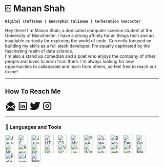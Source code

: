 # <a><svg xmlns="http://www.w3.org/2000/svg" viewBox="0 0 16 16" width="20" height="20" overflow ="visible"><path d="M0 1.75C0 .784.784 0 1.75 0h12.5C15.216 0 16 .784 16 1.75v12.5A1.75 1.75 0 0 1 14.25 16H1.75A1.75 1.75 0 0 1 0 14.25Zm1.75-.25a.25.25 0 0 0-.25.25v12.5c0 .138.112.25.25.25h12.5a.25.25 0 0 0 .25-.25V1.75a.25.25 0 0 0-.25-.25Zm7.47 3.97a.75.75 0 0 1 1.06 0l2 2a.75.75 0 0 1 0 1.06l-2 2a.749.749 0 0 1-1.275-.326.749.749 0 0 1 .215-.734L10.69 8 9.22 6.53a.75.75 0 0 1 0-1.06ZM6.78 6.53 5.31 8l1.47 1.47a.749.749 0 0 1-.326 1.275.749.749 0 0 1-.734-.215l-2-2a.75.75 0 0 1 0-1.06l2-2a.751.751 0 0 1 1.042.018.751.751 0 0 1 .018 1.042Z"></path></svg> Manan Shah </a>


**`Digital Craftsman | Endorphin Talisman | Cerberation Concocter`**

Hey there! I'm Manan Shah, a dedicated computer science student at the University of Manchester. I have a strong affinity for all things tech and an insatiable curiosity for exploring the world of code. Currently focused on building my skills as a full stack developer, I'm equally captivated by the fascinating realm of data science. <br>
I'm also a stand up comedian and a poet who enjoys the company of other people and loves to learn from them. I'm always looking for new opportunities to collaborate and learn from others, so feel free to reach out to me!

---

## How To Reach Me

<!-- 
- Add mailto
- Add LinkedIn
- Add Twitter
- Add Instagram
 -->
 
<a href="mailto:manan.shah@student.manchester.ac.uk"><svg xmlns="http://www.w3.org/2000/svg" class="icon icon-tabler icon-tabler-mail-opened-filled" width="36" height="36" viewBox="0 0 24 24" stroke-width="2" stroke="currentColor" fill="none" stroke-linecap="round" stroke-linejoin="round">
   <path stroke="none" d="M0 0h24v24H0z" fill="none"></path>
   <path d="M14.872 14.287l6.522 6.52a2.996 2.996 0 0 1 -2.218 1.188l-.176 .005h-14a2.995 2.995 0 0 1 -2.394 -1.191l6.521 -6.522l2.318 1.545l.116 .066a1 1 0 0 0 .878 0l.116 -.066l2.317 -1.545z" stroke-width="0" fill="currentColor"></path>
   <path d="M2 9.535l5.429 3.62l-5.429 5.43z" stroke-width="0" fill="currentColor"></path>
   <path d="M22 9.535v9.05l-5.43 -5.43z" stroke-width="0" fill="currentColor"></path>
   <path d="M12.44 2.102l.115 .066l8.444 5.629l-8.999 6l-9 -6l8.445 -5.63a1 1 0 0 1 .994 -.065z" stroke-width="0" fill="currentColor"></path>
</svg></a>
<a href ="https://www.linkedin.com/in/notmananshah/"><svg xmlns="http://www.w3.org/2000/svg" class="icon icon-tabler icon-tabler-brand-linkedin" width="36" height="36" viewBox="0 0 24 24" stroke-width="2" stroke="currentColor" fill="none" stroke-linecap="round" stroke-linejoin="round">
   <path stroke="none" d="M0 0h24v24H0z" fill="none"></path>
   <path d="M4 4m0 2a2 2 0 0 1 2 -2h12a2 2 0 0 1 2 2v12a2 2 0 0 1 -2 2h-12a2 2 0 0 1 -2 -2z"></path>
   <path d="M8 11l0 5"></path>
   <path d="M8 8l0 .01"></path>
   <path d="M12 16l0 -5"></path>
   <path d="M16 16v-3a2 2 0 0 0 -4 0"></path>
</svg></a>
<a href = "tiwtter.com/notmananshah" ><svg xmlns="http://www.w3.org/2000/svg" class="icon icon-tabler icon-tabler-brand-twitter-filled" width="36" height="36" viewBox="0 0 24 24" stroke-width="2" stroke="currentColor" fill="none" stroke-linecap="round" stroke-linejoin="round">
   <path stroke="none" d="M0 0h24v24H0z" fill="none"></path>
   <path d="M14.058 3.41c-1.807 .767 -2.995 2.453 -3.056 4.38l-.002 .182l-.243 -.023c-2.392 -.269 -4.498 -1.512 -5.944 -3.531a1 1 0 0 0 -1.685 .092l-.097 .186l-.049 .099c-.719 1.485 -1.19 3.29 -1.017 5.203l.03 .273c.283 2.263 1.5 4.215 3.779 5.679l.173 .107l-.081 .043c-1.315 .663 -2.518 .952 -3.827 .9c-1.056 -.04 -1.446 1.372 -.518 1.878c3.598 1.961 7.461 2.566 10.792 1.6c4.06 -1.18 7.152 -4.223 8.335 -8.433l.127 -.495c.238 -.993 .372 -2.006 .401 -3.024l.003 -.332l.393 -.779l.44 -.862l.214 -.434l.118 -.247c.265 -.565 .456 -1.033 .574 -1.43l.014 -.056l.008 -.018c.22 -.593 -.166 -1.358 -.941 -1.358l-.122 .007a.997 .997 0 0 0 -.231 .057l-.086 .038a7.46 7.46 0 0 1 -.88 .36l-.356 .115l-.271 .08l-.772 .214c-1.336 -1.118 -3.144 -1.254 -5.012 -.554l-.211 .084z" stroke-width="0" fill="currentColor"></path>
</svg></a>
<a href = "instagram.com/notmananshah"><svg xmlns="http://www.w3.org/2000/svg" class="icon icon-tabler icon-tabler-brand-instagram" width="36" height="36" viewBox="0 0 24 24" stroke-width="2" stroke="currentColor" fill="none" stroke-linecap="round" stroke-linejoin="round">
   <path stroke="none" d="M0 0h24v24H0z" fill="none"></path>
   <path d="M4 4m0 4a4 4 0 0 1 4 -4h8a4 4 0 0 1 4 4v8a4 4 0 0 1 -4 4h-8a4 4 0 0 1 -4 -4z"></path>
   <path d="M12 12m-3 0a3 3 0 1 0 6 0a3 3 0 1 0 -6 0"></path>
   <path d="M16.5 7.5l0 .01"></path>
</svg></a>

---

### 🧰 Languages and Tools

<img align="left" alt="Java" width="30px" style="padding-right:10px;" src="https://cdn.jsdelivr.net/gh/devicons/devicon/icons/java/java-original.svg"/>
<img align="left" alt="C" width="30px" style="padding-right:10px;" src="https://cdn.jsdelivr.net/gh/devicons/devicon/icons/c/c-line.svg" />
<img align="left" alt="JavaScript" width="30px" style="padding-right:10px;" src="https://cdn.jsdelivr.net/gh/devicons/devicon/icons/javascript/javascript-original.svg" />
<img align="left" alt="HTML" width="30px" style="padding-right:10px;" src="https://cdn.jsdelivr.net/gh/devicons/devicon/icons/html5/html5-plain.svg" />
<img align="left" alt="CSS" width="30px" style="padding-right:10px;" src="https://cdn.jsdelivr.net/gh/devicons/devicon/icons/css3/css3-plain.svg" />
<img align="left" alt="MySQL" width="30px" style="padding-right:10px;" src="https://cdn.jsdelivr.net/gh/devicons/devicon/icons/mysql/mysql-original.svg" />
<img align="left" alt="PHP" width="30px" style="padding-right:10px;" src="https://cdn.jsdelivr.net/gh/devicons/devicon/icons/php/php-plain.svg" />
<img align="left" alt="Latex" width="30px" style="padding-right:10px;" src="https://cdn.jsdelivr.net/gh/devicons/devicon/icons/latex/latex-original.svg" />
<img align="left" alt="Bash" width="30px" style="padding-right:10px;" src="https://cdn.jsdelivr.net/gh/devicons/devicon/icons/bash/bash-original.svg" />
<img align="left" alt="Dart" width="30px" style="padding-right:10px;" src="https://cdn.jsdelivr.net/gh/devicons/devicon/icons/dart/dart-original.svg" />
<img align="left" alt="GoLang" width="30px" style="padding-right:10px;" src="https://cdn.jsdelivr.net/gh/devicons/devicon/icons/go/go-original-wordmark.svg" />
<img align="left" alt="Node.js" width="30px" style="padding-right:10px;" src="https://cdn.jsdelivr.net/gh/devicons/devicon/icons/nodejs/nodejs-original-wordmark.svg" />
<img align="left" alt="React.js" width="30px" style="padding-right:10px;" src="https://cdn.jsdelivr.net/gh/devicons/devicon/icons/react/react-original.svg" />
<img align="left" alt="Git" width="30px" style="padding-right:10px;" src="https://cdn.jsdelivr.net/gh/devicons/devicon/icons/git/git-original.svg" />
<img align="left" alt="GitHub" width="30px" style="padding-right:10px;" src="https://cdn.jsdelivr.net/gh/devicons/devicon/icons/github/github-original.svg" />
<img align="left" alt="VSCode" width="30px" style="padding-right:10px;" src="https://cdn.jsdelivr.net/gh/devicons/devicon/icons/vscode/vscode-original.svg" />
<img align="left" alt="Linux" width="30px" style="padding-right:10px;" src="https://cdn.jsdelivr.net/gh/devicons/devicon/icons/linux/linux-original.svg" />
<img align="left" alt="Windows" width="30px" style="padding-right:10px;" src="https://cdn.jsdelivr.net/gh/devicons/devicon/icons/windows8/windows8-original.svg" />
<img align="left" alt="Android" width="30px" style="padding-right:10px;" src="https://cdn.jsdelivr.net/gh/devicons/devicon/icons/android/android-original.svg" />
<img align="left" alt="Firebase" width="30px" style="padding-right:10px;" src="https://cdn.jsdelivr.net/gh/devicons/devicon/icons/firebase/firebase-plain.svg" />
<img align="left" alt="Flutter" width="30px" style="padding-right:10px;" src="https://cdn.jsdelivr.net/gh/devicons/devicon/icons/flutter/flutter-original.svg" />
<img align="left" alt="MacOS" width="30px" style="padding-right:10px;" src="https://cdn.jsdelivr.net/gh/devicons/devicon/icons/apple/apple-original.svg" />
<img align="left" alt="Python" width="30px" style="padding-right:10px;" src="https://cdn.jsdelivr.net/gh/devicons/devicon/icons/python/python-original.svg" />
<img align="left" alt="Jupyter" width="30px" style="padding-right:10px;" src="https://cdn.jsdelivr.net/gh/devicons/devicon/icons/jupyter/jupyter-original.svg" />
<img align="left" alt="Markdown" width="30px" style="padding-right:10px;" src="https://cdn.jsdelivr.net/gh/devicons/devicon/icons/markdown/markdown-original.svg" />





<br />


<!--
**notmananshah/notmananshah** is a ✨ _special_ ✨ repository because its `README.md` (this file) appears on your GitHub profile.

Here are some ideas to get you started:

- 🔭 I’m currently working on ...
- 🌱 I’m currently learning ...
- 👯 I’m looking to collaborate on ...
- 🤔 I’m looking for help with ...
- 💬 Ask me about ...
- 📫 How to reach me: ...
- 😄 Pronouns: ...
- ⚡ Fun fact: ...
-->
